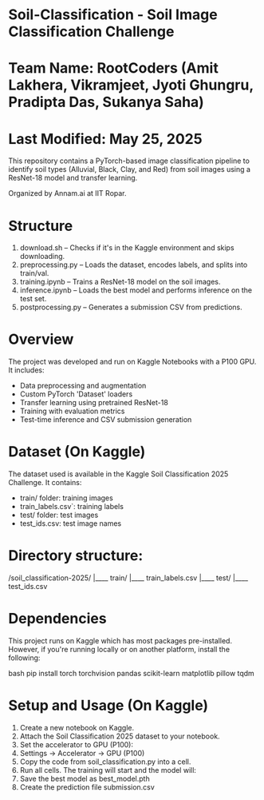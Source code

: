 # Soil-Classification - Soil Image Classification Challenge
# Team Name: RootCoders (Amit Lakhera, Vikramjeet, Jyoti Ghungru, Pradipta Das, Sukanya Saha)
# Last Modified: May 25, 2025

This repository contains a PyTorch-based image classification pipeline to identify soil types (Alluvial, Black, Clay, and Red) from soil images using a ResNet-18 model and transfer learning.

Organized by Annam.ai at IIT Ropar.

# Structure

1. download.sh – Checks if it's in the Kaggle environment and skips downloading.
2. preprocessing.py – Loads the dataset, encodes labels, and splits into train/val.
3. training.ipynb – Trains a ResNet-18 model on the soil images.
4. inference.ipynb – Loads the best model and performs inference on the test set.
5. postprocessing.py – Generates a submission CSV from predictions.

# Overview

The project was developed and run on Kaggle Notebooks with a P100 GPU. It includes:
- Data preprocessing and augmentation
- Custom PyTorch 'Dataset' loaders
- Transfer learning using pretrained ResNet-18
- Training with evaluation metrics
- Test-time inference and CSV submission generation

# Dataset (On Kaggle)

The dataset used is available in the Kaggle Soil Classification 2025 Challenge. It contains:
- train/ folder: training images
- train_labels.csv`: training labels
- test/ folder: test images
- test_ids.csv: test image names

# Directory structure:

/soil_classification-2025/
|____ train/
|____ train_labels.csv
|____ test/
|____ test_ids.csv

# Dependencies

This project runs on Kaggle which has most packages pre-installed. However, if you're running locally or on another platform, install the following:

bash
pip install torch torchvision pandas scikit-learn matplotlib pillow tqdm

# Setup and Usage (On Kaggle)

1. Create a new notebook on Kaggle.
2. Attach the Soil Classification 2025 dataset to your notebook.
3. Set the accelerator to GPU (P100):
4. Settings → Accelerator → GPU (P100)
5. Copy the code from soil_classification.py into a cell.
6. Run all cells. The training will start and the model will:
7. Save the best model as best_model.pth
8. Create the prediction file submission.csv